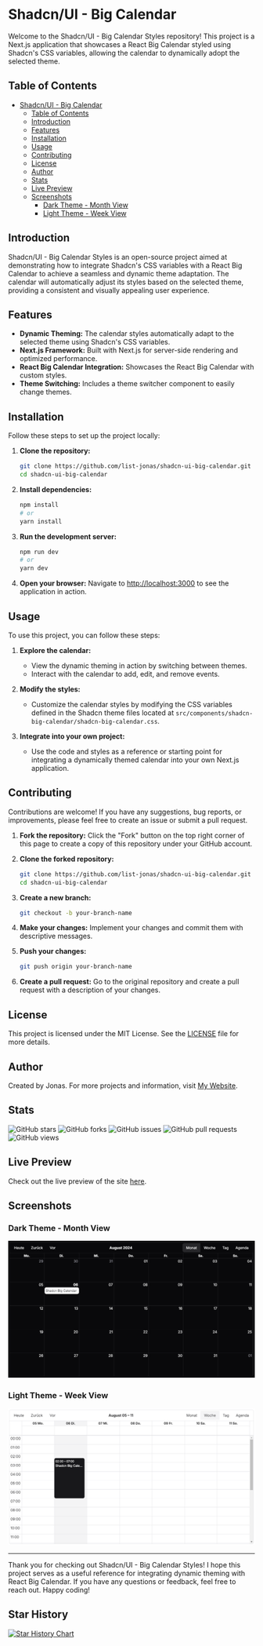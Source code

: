 # Shadcn/UI - Big Calendar

Welcome to the Shadcn/UI - Big Calendar Styles repository! This project is a Next.js application that showcases a React Big Calendar styled using Shadcn's CSS variables, allowing the calendar to dynamically adopt the selected theme.

## Table of Contents

- [Shadcn/UI - Big Calendar](#shadcnui---big-calendar)
  - [Table of Contents](#table-of-contents)
  - [Introduction](#introduction)
  - [Features](#features)
  - [Installation](#installation)
  - [Usage](#usage)
  - [Contributing](#contributing)
  - [License](#license)
  - [Author](#author)
  - [Stats](#stats)
  - [Live Preview](#live-preview)
  - [Screenshots](#screenshots)
    - [Dark Theme - Month View](#dark-theme---month-view)
    - [Light Theme - Week View](#light-theme---week-view)

## Introduction

Shadcn/UI - Big Calendar Styles is an open-source project aimed at demonstrating how to integrate Shadcn's CSS variables with a React Big Calendar to achieve a seamless and dynamic theme adaptation. The calendar will automatically adjust its styles based on the selected theme, providing a consistent and visually appealing user experience.

## Features

- **Dynamic Theming:** The calendar styles automatically adapt to the selected theme using Shadcn's CSS variables.
- **Next.js Framework:** Built with Next.js for server-side rendering and optimized performance.
- **React Big Calendar Integration:** Showcases the React Big Calendar with custom styles.
- **Theme Switching:** Includes a theme switcher component to easily change themes.

## Installation

Follow these steps to set up the project locally:

1. **Clone the repository:**
    ```sh
    git clone https://github.com/list-jonas/shadcn-ui-big-calendar.git
    cd shadcn-ui-big-calendar
    ```

2. **Install dependencies:**
    ```sh
    npm install
    # or
    yarn install
    ```

3. **Run the development server:**
    ```sh
    npm run dev
    # or
    yarn dev
    ```

4. **Open your browser:**
    Navigate to [http://localhost:3000](http://localhost:3000) to see the application in action.

## Usage

To use this project, you can follow these steps:

1. **Explore the calendar:**
   - View the dynamic theming in action by switching between themes.
   - Interact with the calendar to add, edit, and remove events.

2. **Modify the styles:**
   - Customize the calendar styles by modifying the CSS variables defined in the Shadcn theme files located at `src/components/shadcn-big-calendar/shadcn-big-calendar.css`.

3. **Integrate into your own project:**
   - Use the code and styles as a reference or starting point for integrating a dynamically themed calendar into your own Next.js application.

## Contributing

Contributions are welcome! If you have any suggestions, bug reports, or improvements, please feel free to create an issue or submit a pull request.

1. **Fork the repository:**
    Click the "Fork" button on the top right corner of this page to create a copy of this repository under your GitHub account.

2. **Clone the forked repository:**
    ```sh
    git clone https://github.com/list-jonas/shadcn-ui-big-calendar.git
    cd shadcn-ui-big-calendar
    ```

3. **Create a new branch:**
    ```sh
    git checkout -b your-branch-name
    ```

4. **Make your changes:**
    Implement your changes and commit them with descriptive messages.

5. **Push your changes:**
    ```sh
    git push origin your-branch-name
    ```

6. **Create a pull request:**
    Go to the original repository and create a pull request with a description of your changes.

## License

This project is licensed under the MIT License. See the [LICENSE](LICENSE) file for more details.

## Author

Created by Jonas. For more projects and information, visit [My Website](https://www.listjonas.com/).

## Stats

![GitHub stars](https://img.shields.io/github/stars/list-jonas/shadcn-ui-big-calendar)
![GitHub forks](https://img.shields.io/github/forks/list-jonas/shadcn-ui-big-calendar)
![GitHub issues](https://img.shields.io/github/issues/list-jonas/shadcn-ui-big-calendar)
![GitHub pull requests](https://img.shields.io/github/issues-pr/list-jonas/shadcn-ui-big-calendar)
![GitHub views](https://komarev.com/ghpvc/?username=list-jonas&repo=shadcn-ui-big-calendar&color=blue)

## Live Preview

Check out the live preview of the site [here](https://shadcn-ui-big-calendar.vercel.app/).

## Screenshots

### Dark Theme - Month View
![Dark Theme - Month View](/images/dark_month.png)

### Light Theme - Week View
![Light Theme - Week View](/images/light_week.png)

---

Thank you for checking out Shadcn/UI - Big Calendar Styles! I hope this project serves as a useful reference for integrating dynamic theming with React Big Calendar. If you have any questions or feedback, feel free to reach out. Happy coding!

## Star History

<a href="https://star-history.com/#list-jonas/shadcn-ui-big-calendar&Date">
 <picture>
   <source media="(prefers-color-scheme: dark)" srcset="https://api.star-history.com/svg?repos=list-jonas/shadcn-ui-big-calendar&type=Date&theme=dark" />
   <source media="(prefers-color-scheme: light)" srcset="https://api.star-history.com/svg?repos=list-jonas/shadcn-ui-big-calendar&type=Date" />
   <img alt="Star History Chart" src="https://api.star-history.com/svg?repos=list-jonas/shadcn-ui-big-calendar&type=Date" />
 </picture>
</a>
